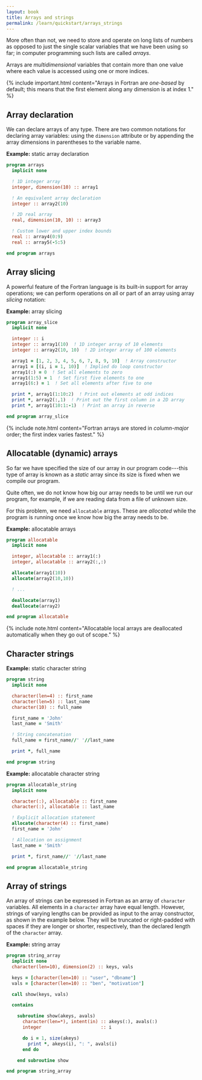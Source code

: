 ```yaml
---
layout: book
title: Arrays and strings
permalink: /learn/quickstart/arrays_strings
---
```




More often than not, we need to store and operate on long lists of numbers as opposed to just the single scalar variables
that we have been using so far; in computer programming such lists are called  _arrays_.

Arrays are _multidimensional_ variables that contain more than one value
where each value is accessed using one or more indices.

{% include important.html content="Arrays in Fortran are _one-based_ by default; this means
that the first element along any dimension is at index 1." %}


## Array declaration

We can declare arrays of any type. There are two common notations for declaring array variables:
using the `dimension` attribute or by appending the array dimensions in parentheses to the variable name.

__Example:__ static array declaration
```fortran
program arrays
  implicit none

  ! 1D integer array
  integer, dimension(10) :: array1

  ! An equivalent array declaration
  integer :: array2(10)

  ! 2D real array
  real, dimension(10, 10) :: array3

  ! Custom lower and upper index bounds
  real :: array4(0:9)
  real :: array5(-5:5)

end program arrays
```

## Array slicing

A powerful feature of the Fortran language is its built-in support for array operations;
we can perform operations on all or part of an array using array _slicing_ notation:

__Example:__ array slicing
```fortran
program array_slice
  implicit none

  integer :: i
  integer :: array1(10)  ! 1D integer array of 10 elements
  integer :: array2(10, 10)  ! 2D integer array of 100 elements

  array1 = [1, 2, 3, 4, 5, 6, 7, 8, 9, 10]  ! Array constructor
  array1 = [(i, i = 1, 10)]  ! Implied do loop constructor
  array1(:) = 0  ! Set all elements to zero
  array1(1:5) = 1  ! Set first five elements to one
  array1(6:) = 1  ! Set all elements after five to one

  print *, array1(1:10:2)  ! Print out elements at odd indices
  print *, array2(:,1)  ! Print out the first column in a 2D array
  print *, array1(10:1:-1)  ! Print an array in reverse

end program array_slice
```

{% include note.html content="Fortran arrays are stored in _column-major_ order; the first
index varies fastest." %}

## Allocatable (dynamic) arrays

So far we have specified the size of our array in our program code---this
type of array is known as a _static_ array since its size is fixed when
we compile our program.

Quite often, we do not know how big our array needs to be until we run our program, for example, if we are reading data from a file of unknown size.

For this problem, we need `allocatable` arrays.
These are _allocated_ while the program is running once we know how big the array needs to be.

__Example:__ allocatable arrays
```fortran
program allocatable
  implicit none

  integer, allocatable :: array1(:)
  integer, allocatable :: array2(:,:)

  allocate(array1(10))
  allocate(array2(10,10))

  ! ...

  deallocate(array1)
  deallocate(array2)

end program allocatable
```

{% include note.html content="Allocatable local arrays are deallocated automatically
when they go out of scope." %}


## Character strings


__Example:__ static character string
```fortran
program string
  implicit none

  character(len=4) :: first_name
  character(len=5) :: last_name
  character(10) :: full_name

  first_name = 'John'
  last_name = 'Smith'

  ! String concatenation
  full_name = first_name//' '//last_name

  print *, full_name

end program string
```

__Example:__ allocatable character string
```fortran
program allocatable_string
  implicit none

  character(:), allocatable :: first_name
  character(:), allocatable :: last_name

  ! Explicit allocation statement
  allocate(character(4) :: first_name)
  first_name = 'John'

  ! Allocation on assignment
  last_name = 'Smith'

  print *, first_name//' '//last_name

end program allocatable_string
```


## Array of strings

An array of strings can be expressed in Fortran as an array of `character` variables.
All elements in a `character` array have equal length.
However, strings of varying lengths can be provided as input to the array constructor, as shown in the example below.
They will be truncated or right-padded with spaces if they are longer or shorter, respectively, than the declared length of the `character` array.


__Example:__ string array
```fortran
program string_array
  implicit none
  character(len=10), dimension(2) :: keys, vals

  keys = [character(len=10) :: "user", "dbname"]
  vals = [character(len=10) :: "ben", "motivation"]

  call show(keys, vals)

  contains

    subroutine show(akeys, avals)
      character(len=*), intent(in) :: akeys(:), avals(:)
      integer                      :: i

      do i = 1, size(akeys)
        print *, akeys(i), ": ", avals(i)
      end do

    end subroutine show

end program string_array
```
